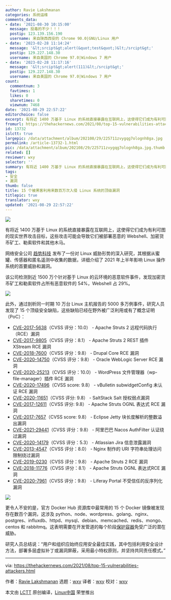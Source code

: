 ```yaml
---
author: Ravie Lakshmanan
categories: 系统运维
comments_data:
- date: '2021-08-30 10:15:00'
  message: 投毒的不少！！！
  postip: 123.139.156.190
  username: 来自陕西西安的 Chrome 90.0|GNU/Linux 用户
- date: '2023-02-28 11:14:24'
  message: '&lt;srcipt&gt;alert(&quot;test&quot;)&lt;/srcipt&gt;'
  postip: 129.227.148.30
  username: 来自美国的 Chrome 97.0|Windows 7 用户
- date: '2023-02-28 11:17:16'
  message: '&lt;srcipt&gt;alert(111)&lt;/srcipt&gt;'
  postip: 129.227.148.30
  username: 来自美国的 Chrome 97.0|Windows 7 用户
count:
  commentnum: 3
  favtimes: 1
  likes: 0
  sharetimes: 0
  viewnum: 7468
date: '2021-08-29 22:57:22'
editorchoice: false
excerpt: 有将近 1400 万基于 Linux 的系统直接暴露在互联网上，这使得它们成为有利可图的现实世界攻击目标
fromurl: https://thehackernews.com/2021/08/top-15-vulnerabilities-attackers.html
id: 13732
islctt: true
largepic: /data/attachment/album/202108/29/225711zvygqg7olognh8ga.jpg
permalink: /article-13732-1.html
pic: /data/attachment/album/202108/29/225711zvygqg7olognh8ga.jpg.thumb.jpg
related: []
reviewer: wxy
selector: ''
summary: 有将近 1400 万基于 Linux 的系统直接暴露在互联网上，这使得它们成为有利可图的现实世界攻击目标
tags:
- 安全
- 漏洞
thumb: false
title: 15 个被黑客利用来数百万次入侵 Linux 系统的顶级漏洞
titlepic: true
translator: wxy
updated: '2021-08-29 22:57:22'
---
```


![](/data/attachment/album/202108/29/225711zvygqg7olognh8ga.jpg)


有将近 1400 万基于 Linux 的系统直接暴露在互联网上，这使得它们成为有利可图的现实世界攻击目标，这些攻击可能会导致它们被部署恶意的 Webshell、加密货币矿工、勒索软件和其他木马。


网络安全公司 [趋势科技](https://www.trendmicro.com/vinfo/us/security/news/cybercrime-and-digital-threats/linux-threat-report-2021-1h-linux-threats-in-the-cloud-and-security-recommendations) 发布了一份对 Linux 威胁形势的深入研究，其根据从蜜罐、传感器和匿名遥测中收集的数据，详细介绍了 2021 年上半年影响 Linux 操作系统的首要威胁和漏洞。


该公司检测到近 1500 万个针对基于 Linux 的云环境的恶意软件事件，发现加密货币矿工和勒索软件占所有恶意软件的 54%，Webshell 占 29%。


 


![](/data/attachment/album/202108/29/225723flbwv7t22rtc7e2r.jpg)


 


此外，通过剖析同一时期 10 万台 Linux 主机报告的 5000 多万例事件，研究人员发现了 15 个顶级安全缺陷，这些缺陷已经在野外被广泛利用或有了概念证明（PoC）：


* [CVE-2017-5638](https://nvd.nist.gov/vuln/detail/CVE-2017-5638)（CVSS 评分：10.0） - Apache Struts 2 远程代码执行（RCE）漏洞
* [CVE-2017-9805](https://nvd.nist.gov/vuln/detail/CVE-2017-9805)（CVSS 评分：8.1） - Apache Struts 2 REST 插件 XStream RCE 漏洞
* [CVE-2018-7600](https://nvd.nist.gov/vuln/detail/CVE-2018-7600)（CVSS 评分：9.8） - Drupal Core RCE 漏洞
* [CVE-2020-14750](https://nvd.nist.gov/vuln/detail/CVE-2020-14750)（CVSS 评分：9.8） - Oracle WebLogic Server RCE 漏洞
* [CVE-2020-25213](https://nvd.nist.gov/vuln/detail/CVE-2020-25213)（CVSS 评分：10.0） - WordPress 文件管理器（wp-file-manager）插件 RCE 漏洞
* [CVE-2020-17496](https://nvd.nist.gov/vuln/detail/CVE-2020-17496)（CVSS score: 9.8） - vBulletin subwidgetConfig 未认证 RCE 漏洞
* [CVE-2020-11651](https://nvd.nist.gov/vuln/detail/CVE-2020-11651)（CVSS 评分: 9.8） - SaltStack Salt 授权弱点漏洞
* [CVE-2017-12611](https://nvd.nist.gov/vuln/detail/CVE-2017-12611)（CVSS 评分: 9.8） - Apache Struts OGNL 表达式 RCE 漏洞
* [CVE-2017-7657](https://nvd.nist.gov/vuln/detail/CVE-2017-7657)（CVSS score: 9.8） - Eclipse Jetty 块长度解析的整数溢出漏洞
* [CVE-2021-29441](https://nvd.nist.gov/vuln/detail/CVE-2021-29441)（CVSS 评分：9.8） - 阿里巴巴 Nacos AuthFilter 认证绕过漏洞
* [CVE-2020-14179](https://nvd.nist.gov/vuln/detail/CVE-2020-14179)（CVSS 评分：5.3） - Atlassian Jira 信息泄露漏洞
* [CVE-2013-4547](https://nvd.nist.gov/vuln/detail/CVE-2013-4547)（CVSS 评分：8.0） - Nginx 制作的 URI 字符串处理访问限制绕过漏洞
* [CVE-2019-0230](https://nvd.nist.gov/vuln/detail/CVE-2019-0230)（CVSS 评分：9.8） - Apache Struts 2 RCE 漏洞
* [CVE-2018-11776](https://nvd.nist.gov/vuln/detail/CVE-2018-11776)（CVSS 评分：8.1） - Apache Struts OGNL 表达式RCE 漏洞
* [CVE-2020-7961](https://nvd.nist.gov/vuln/detail/CVE-2020-7961)（CVSS 评分：9.8） - Liferay Portal 不受信任的反序列化漏洞


 


![](/data/attachment/album/202108/29/225723mw7fdpssftszptsi.jpg)


 


更令人不安的是，官方 Docker Hub 资源库中最常用的 15 个 Docker 镜像被发现存在数百个漏洞，这涉及 python、node、wordpress、golang、nginx、postgres、influxdb、httpd、mysql、debian、memcached、redis、mongo、centos 和 rabbitmq。这表明需要在开发管道的每个阶段[保护容器](https://www.trendmicro.com/vinfo/us/security/news/security-technology/container-security-examining-potential-threats-to-the-container-environment)免受广泛的潜在威胁。


研究人员总结说：“用户和组织应始终应用安全最佳实践，其中包括利用安全设计方法，部署多层虚拟补丁或漏洞屏蔽，采用最小特权原则，并坚持共同责任模式。”




---


via: <https://thehackernews.com/2021/08/top-15-vulnerabilities-attackers.html> 


作者：[Ravie Lakshmanan](https://thehackernews.com/p/authors.html) 选题：[wxy](https://github.com/wxy) 译者：[wxy](https://github.com/wxy) 校对：[wxy](https://github.com/wxy)


本文由 [LCTT](https://github.com/LCTT/TranslateProject) 原创编译，[Linux中国](/article-13730-1.html) 荣誉推出